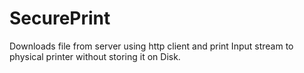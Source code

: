 # SecurePrint
Downloads file from server using http client and print Input stream to physical printer without storing it on Disk.
